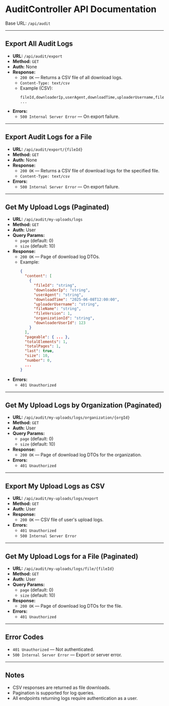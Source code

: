 # AuditController API Documentation

Base URL: `/api/audit`

---

## Export All Audit Logs
- **URL:** `/api/audit/export`
- **Method:** `GET`
- **Auth:** None
- **Response:**
  - `200 OK` — Returns a CSV file of all download logs.
  - `Content-Type: text/csv`
  - Example (CSV):
    ```csv
    fileId,downloaderIp,userAgent,downloadTime,uploaderUsername,fileName,fileVersion,organizationId,downloaderUserId
    ...
    ```
- **Errors:**
  - `500 Internal Server Error` — On export failure.

---

## Export Audit Logs for a File
- **URL:** `/api/audit/export/{fileId}`
- **Method:** `GET`
- **Auth:** None
- **Response:**
  - `200 OK` — Returns a CSV file of download logs for the specified file.
  - `Content-Type: text/csv`
- **Errors:**
  - `500 Internal Server Error` — On export failure.

---

## Get My Upload Logs (Paginated)
- **URL:** `/api/audit/my-uploads/logs`
- **Method:** `GET`
- **Auth:** User
- **Query Params:**
  - `page` (default: 0)
  - `size` (default: 10)
- **Response:**
  - `200 OK` — Page of download log DTOs.
  - Example:
    ```json
    {
      "content": [
        {
          "fileId": "string",
          "downloaderIp": "string",
          "userAgent": "string",
          "downloadTime": "2025-06-08T12:00:00",
          "uploaderUsername": "string",
          "fileName": "string",
          "fileVersion": 1,
          "organizationId": "string",
          "downloaderUserId": 123
        }
      ],
      "pageable": { ... },
      "totalElements": 1,
      "totalPages": 1,
      "last": true,
      "size": 10,
      "number": 0,
      ...
    }
    ```
- **Errors:**
  - `401 Unauthorized`

---

## Get My Upload Logs by Organization (Paginated)
- **URL:** `/api/audit/my-uploads/logs/organization/{orgId}`
- **Method:** `GET`
- **Auth:** User
- **Query Params:**
  - `page` (default: 0)
  - `size` (default: 10)
- **Response:**
  - `200 OK` — Page of download log DTOs for the organization.
- **Errors:**
  - `401 Unauthorized`

---

## Export My Upload Logs as CSV
- **URL:** `/api/audit/my-uploads/logs/export`
- **Method:** `GET`
- **Auth:** User
- **Response:**
  - `200 OK` — CSV file of user's upload logs.
- **Errors:**
  - `401 Unauthorized`
  - `500 Internal Server Error`

---

## Get My Upload Logs for a File (Paginated)
- **URL:** `/api/audit/my-uploads/logs/file/{fileId}`
- **Method:** `GET`
- **Auth:** User
- **Query Params:**
  - `page` (default: 0)
  - `size` (default: 10)
- **Response:**
  - `200 OK` — Page of download log DTOs for the file.
- **Errors:**
  - `401 Unauthorized`

---

## Error Codes
- `401 Unauthorized` — Not authenticated.
- `500 Internal Server Error` — Export or server error.

---

## Notes
- CSV responses are returned as file downloads.
- Pagination is supported for log queries.
- All endpoints returning logs require authentication as a user.
